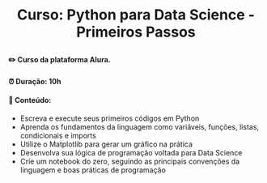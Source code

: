 # <p align="center"> <b> Curso: Python para Data Science - Primeiros Passos </b> 

####  ✏️ Curso da plataforma Alura. 
####  ⏰ Duração: 10h 
####  📜 Conteúdo:
- Escreva e execute seus primeiros códigos em Python
- Aprenda os fundamentos da linguagem como variáveis, funções, listas, condicionais e imports
- Utilize o Matplotlib para gerar um gráfico na prática
- Desenvolva sua lógica de programação voltada para Data Science
- Crie um notebook do zero, seguindo as principais convenções da linguagem e boas práticas de programação

